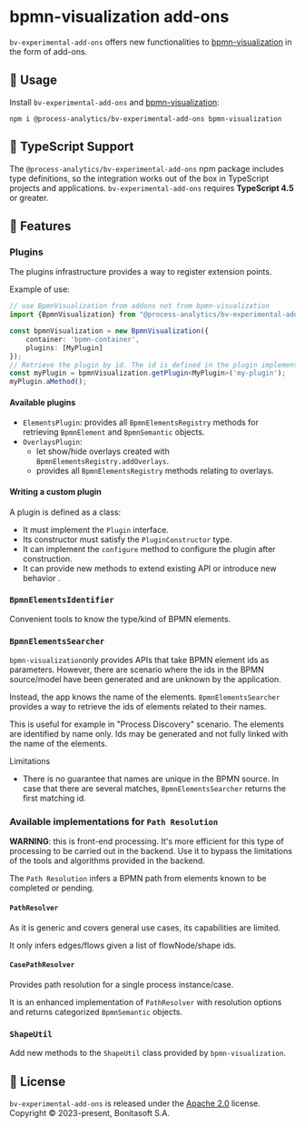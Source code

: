 # bpmn-visualization add-ons

`bv-experimental-add-ons` offers new functionalities to [bpmn-visualization](https://github.com/process-analytics/bpmn-visualization-js) in the form of add-ons.


## 📌 Usage
<!-- ### 📌 Usage in applications and projects -->

Install `bv-experimental-add-ons` and [bpmn-visualization](https://github.com/process-analytics/bpmn-visualization-js/):
```shell script
npm i @process-analytics/bv-experimental-add-ons bpmn-visualization
```


## 📜 TypeScript Support

The `@process-analytics/bv-experimental-add-ons` npm package includes type definitions, so the integration works out of the box in TypeScript projects and applications.
`bv-experimental-add-ons` requires **TypeScript 4.5** or greater.


## 🎨 Features

### Plugins

The plugins infrastructure provides a way to register extension points.

Example of use:

```ts
// use BpmnVisualization from addons not from bpmn-visualization
import {BpmnVisualization} from "@process-analytics/bv-experimental-add-ons";

const bpmnVisualization = new BpmnVisualization({
    container: 'bpmn-container',
    plugins: [MyPlugin]
});
// Retrieve the plugin by id. The id is defined in the plugin implementation
const myPlugin = bpmnVisualization.getPlugin<MyPlugin>('my-plugin');
myPlugin.aMethod();
```

#### Available plugins

- `ElementsPlugin`: provides all `BpmnElementsRegistry` methods for retrieving `BpmnElement` and `BpmnSemantic` objects.
- `OverlaysPlugin`:
  - let show/hide overlays created with `BpmnElementsRegistry.addOverlays`.
  - provides all `BpmnElementsRegistry` methods relating to overlays.

#### Writing a custom plugin

A plugin is defined as a class:
- It must implement the `Plugin` interface.
- Its constructor must satisfy the `PluginConstructor` type.
- It can implement the `configure` method to configure the plugin after construction.
- It can provide new methods to extend existing API or introduce new behavior .


### `BpmnElementsIdentifier`

Convenient tools to know the type/kind of BPMN elements.


### `BpmnElementsSearcher`

`bpmn-visualization`only provides APIs that take BPMN element ids as parameters.
However, there are scenario where the ids in the BPMN source/model have been generated and are unknown by the application.

Instead, the app knows the name of the elements. `BpmnElementsSearcher` provides a way to retrieve the ids of elements related to their names.

This is useful for example in "Process Discovery" scenario. The elements are identified by name only. Ids may be generated
and not fully linked with the name of the elements.

Limitations
- There is no guarantee that names are unique in the BPMN source. In case that there are several matches, `BpmnElementsSearcher` returns the first matching id.


### Available implementations for `Path Resolution`

**WARNING**: this is front-end processing. It's more efficient for this type of processing to be carried out in the backend.
Use it to bypass the limitations of the tools and algorithms provided in the backend.

The `Path Resolution` infers a BPMN path from elements known to be completed or pending.

#### `PathResolver`

As it is generic and covers general use cases, its capabilities are limited.

It only infers edges/flows given a list of flowNode/shape ids.

#### `CasePathResolver`

Provides path resolution for a single process instance/case.

It is an enhanced implementation of `PathResolver` with resolution options and returns categorized `BpmnSemantic` objects.


### `ShapeUtil`

Add new methods to the `ShapeUtil` class provided by `bpmn-visualization`. 


## 📃 License

`bv-experimental-add-ons` is released under the [Apache 2.0](LICENSE) license.  
Copyright &copy; 2023-present, Bonitasoft S.A.
